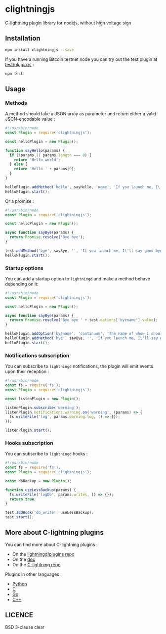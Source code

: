 # clightningjs
[C-lightning](https://github.com/ElementsProject/lightning) [plugin](https://lightning.readthedocs.io/PLUGINS.html) library for nodejs, without high voltage sign  
  
## Installation
```bash
npm install clightningjs --save
```
If you have a running Bitcoin testnet node you can try out the test plugin at [test/plugin.js](test/plugin.js) :
```bash
npm test
```
  
## Usage
### Methods
A method should take a JSON array as parameter and return either a valid JSON-encodable value :
```javascript
#!/usr/bin/node
const Plugin = require('clightningjs');

const helloPlugin = new Plugin();

function sayHello(params) {
  if (!params || params.length === 0) {
    return 'Hello world';
  } else {
    return 'Hello ' + params[0];
  }
}

helloPlugin.addMethod('hello', sayHello, 'name', 'If you launch me, I\'ll great you !');
helloPlugin.start();
```
Or a promise :
```javascript
#!/usr/bin/node
const Plugin = require('clightningjs');

const helloPlugin = new Plugin();

async function sayBye(params) {
  return Promise.resolve('Bye bye');
}

test.addMethod('bye', sayBye, '', 'If you launch me, I\'ll say good bye');
helloPlugin.start();
```
  
### Startup options
You can add a startup option to `lightningd` and make a method behave depending on it:
```javascript
#!/usr/bin/node
const Plugin = require('clightningjs');

const helloPlugin = new Plugin();

async function sayBye(params) {
  return Promise.resolve('Bye bye ' + test.options['byename'].value);
}

helloPlugin.addOption('byename', 'continuum', 'The name of whow I should say bye to', 'string');
helloPlugin.addMethod('bye', sayBye, '', 'If you launch me, I\'ll say good bye');
helloPlugin.start();
```
  
### Notifications subscription
You can subscribe to `lightningd` notifications, the plugin will emit events upon their reception :
```javascript
#!/usr/bin/node
const fs = require('fs');
const Plugin = require('clightningjs');

const listenPlugin = new Plugin();

listenPlugin.subscribe('warning');
listenPlugin.notifications.warning.on('warning', (params) => {
  fs.writeFile('log', params.warning.log, () => {});
});

listenPlugin.start();
```
  
### Hooks subscription
You can subscribe to `lightningd` hooks :
```javascript
#!/usr/bin/node
const fs = require('fs');
const Plugin = require('clightningjs');

const dbBackup = new Plugin();

function useLessBackup(params) {
  fs.writeFile('logDb', params.writes, () => {});
  return true;
}

test.addHook('db_write', useLessBackup);
test.start();
```
  
## More about C-lightning plugins

You can find more about C-lightning plugins :  
- On the [lightningd/plugins repo](https://github.com/lightningd/plugins)
- On the [doc](https://lightning.readthedocs.io/PLUGINS.html)
- On the [C-lightning repo](https://github.com/ElementsProject/lightning)
  
Plugins in other languages :
- [Python](https://github.com/ElementsProject/lightning/blob/master/contrib/pylightning)
- [C](https://github.com/ElementsProject/lightning/blob/master/plugins/libplugin.h)
- [Go](https://github.com/niftynei/glightning)
- [C++](https://github.com/darosior/lightningcpp)
  
## LICENCE

BSD 3-clause clear
